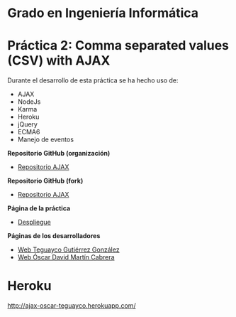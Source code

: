 # Grado en Ingeniería Informática
# Práctica 2: Comma separated values (CSV) with AJAX


Durante el desarrollo de esta práctica se ha hecho uso de:
* AJAX
* NodeJs
* Karma
* Heroku
* jQuery
* ECMA6
* Manejo de eventos


**Repositorio GitHub (organización)**

* [Repositorio AJAX](https://github.com/ULL-ESIT-GRADOII-PL/ajax-ecma6-modules-files-oscar-teguayco-1)

**Repositorio GitHub (fork)**

* [Repositorio AJAX](https://github.com/alu0100825503/ajax-ecma6-modules-files-oscar-teguayco-1)

**Página de la práctica**

* [Despliegue](http://ull-esit-gradoii-pl.github.io/ajax-ecma6-modules-files-oscar-teguayco-1)

**Páginas de los desarrolladores**

* [Web Teguayco Gutiérrez González](http://alu0100825503.github.io/)
* [Web Óscar David  Martín Cabrera](http://oscar-dmc.github.io/)

# Heroku 
http://ajax-oscar-teguayco.herokuapp.com/
